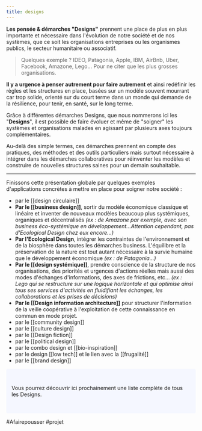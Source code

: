 ```yaml
---
title: designs
---
```


**Les pensée & démarches "Designs"** prennent une place de plus en plus importante et nécessaire dans l'évolution de notre société et de nos systèmes, que ce soit les organisations entreprises ou les organismes publics, le secteur humanitaire ou associatif.

> Quelques exemple ? IDEO, Patagonia, Apple, IBM, AirBnb, Uber, Facebook, Amazone, Lego... Pour ne citer que les plus grosses organisations.

**Il y a urgence à penser autrement pour faire autrement** et ainsi redéfinir les règles et les structures en place, basées sur un modèle souvent mourrant car trop solide, orienté sur du court terme dans un monde qui demande de la résilience, pour tenir, en santé, sur le long terme.

Grâce à différentes démarches Designs, que nous nommerons ici les "**Designs**", il est possible de faire évoluer et même de "soigner" les systèmes et organisations malades en agissant par plusieurs axes toujours complémentaires.

Au-delà des simple termes, ces démarches prennent en compte des pratiques, des méthodes et des outils particuliers mais surtout nécessaire à intégrer dans les démarches collaboratives pour réinventer les modèles et construire de nouvelles structures saines pour un demain souhaitable.

---

Finissons cette présentation globale par quelques exemples d'applications concrètes à mettre en place pour soigner notre société :

- par le [[design circulaire]]
- **Par le [[business design]]**, sortir du modèle économique classique et linéaire et inventer de nouveaux modèles beaucoup plus systémiques, organiques et décentralisés *(ex : de Amazone par exemple, avec son business éco-systémique en développement...Attention cependant, pas d'Ecological Design chez eux encore...)*
- **Par l'Ecological Design**, intégrer les contraintes de l'environnement et de la biosphère dans toutes les démarches business. L'équilibre et la préservation de la nature est tout autant nécessaire à la survie humaine que le développement économique *(ex : de Patagonia...)*
- **Par le [[design systémique]]**, prendre conscience de la structure de nos organisations, des priorités et urgences d'actions réelles mais aussi des modes d'échanges d'informations, des axes de frictions, etc... *(ex : Lego qui se restructure sur une logique horizontale et qui optimise ainsi tous ses services d'activités en fluidifiant les échanges, les collaborations et les prises de décisions)*
- **Par le [[Design information architecture]]** pour structurer l'information de la veille coopérative à l'exploitation de cette connaissance en commun en mode projet.
- par le [[community design]]
- par le [[culture design]]
- par le [[Design fiction]]
- par le [[political design]]
- par le combo design et [[bio-inspiration]]
- par le design [[low tech]] et le lien avec la [[frugalité]]
- par le [[brand design]]

<p style="padding: 3em 1em; background: #f5f7ff; border-radius: 4px;">
Vous pourrez découvrir ici prochainement une liste complète de tous les Designs.
</p>

#Afairepousser #projet
